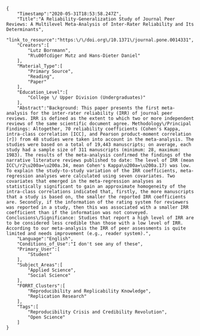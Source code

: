 
    {
        "Timestamp":"2020-05-31T18:53:58.247Z",
        "Title":"A Reliability-Generalization Study of Journal Peer Reviews: A Multilevel Meta-Analysis of Inter-Rater Reliability and Its Determinants",
        "link_to_resource":"https:\/\/doi.org\/10.1371\/journal.pone.0014331",
        "Creators":[
            "Lutz Bornmann",
            "R\u00fcdiger Mutz and Hans-Dieter Daniel"
        ],
        "Material_Type":[
            "Primary Source",
            "Reading",
            "Paper"
        ],
        "Education_Level":[
            "College \/ Upper Division (Undergraduates)"
        ],
        "Abstract":"Background: This paper presents the first meta-analysis for the inter-rater reliability (IRR) of journal peer reviews. IRR is defined as the extent to which two or more independent reviews of the same scientific document agree. Methodology\/Principal Findings: Altogether, 70 reliability coefficients (Cohen's Kappa, intra-class correlation [ICC], and Pearson product-moment correlation [r]) from 48 studies were taken into account in the meta-analysis. The studies were based on a total of 19,443 manuscripts; on average, each study had a sample size of 311 manuscripts (minimum: 28, maximum: 1983). The results of the meta-analysis confirmed the findings of the narrative literature reviews published to date: The level of IRR (mean ICC\/r2\u200a=\u200a.34, mean Cohen's Kappa\u200a=\u200a.17) was low. To explain the study-to-study variation of the IRR coefficients, meta-regression analyses were calculated using seven covariates. Two covariates that emerged in the meta-regression analyses as statistically significant to gain an approximate homogeneity of the intra-class correlations indicated that, firstly, the more manuscripts that a study is based on, the smaller the reported IRR coefficients are. Secondly, if the information of the rating system for reviewers was reported in a study, then this was associated with a smaller IRR coefficient than if the information was not conveyed. Conclusions\/Significance: Studies that report a high level of IRR are to be considered less credible than those with a low level of IRR. According to our meta-analysis the IRR of peer assessments is quite limited and needs improvement (e.g., reader system).",
        "Language":"English",
        "Conditions_of_Use":"I don't see any of these",
        "Primary_User":[
            "Student"
        ],
        "Subject_Areas":[
            "Applied Science",
            "Social Science"
        ],
        "FORRT_Clusters":[
            "Reproducibility and Replicability Knowledge",
            "Replication Research"
        ],
        "Tags":[
            "Reproducibility Crisis and Credibility Revolution",
            "Open Science"
        ]
    }
